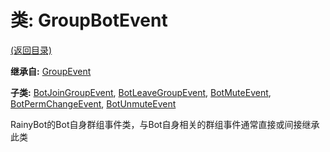 # 类: GroupBotEvent

[(返回目录)](./)

**继承自:** [GroupEvent](groupevent.md)

**子类:** [BotJoinGroupEvent](botjoingroupevent.md), [BotLeaveGroupEvent](botleavegroupevent.md), [BotMuteEvent](botmuteevent.md), [BotPermChangeEvent](botpermchangeevent.md), [BotUnmuteEvent](botunmuteevent.md)

RainyBot的Bot自身群组事件类，与Bot自身相关的群组事件通常直接或间接继承此类
